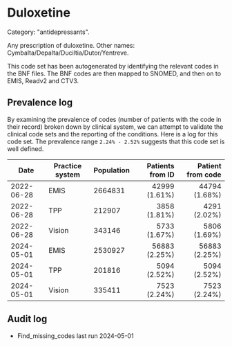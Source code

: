 # Duloxetine

Category: "antidepressants".

Any prescription of duloxetine. Other names: Cymbalta/Depalta/Duciltia/Dutor/Yentreve.

This code set has been autogenerated by identifying the relevant codes in the BNF files. The BNF codes are then mapped to SNOMED, and then on to EMIS, Readv2 and CTV3.

## Prevalence log

By examining the prevalence of codes (number of patients with the code in their record) broken down by clinical system, we can attempt to validate the clinical code sets and the reporting of the conditions. Here is a log for this code set. The prevalence range `2.24% - 2.52%` suggests that this code set is well defined.

| Date       | Practice system | Population | Patients from ID | Patient from code |
| ---------- | --------------- | ---------- | ---------------: | ----------------: |
| 2022-06-28 | EMIS            | 2664831    |    42999 (1.61%) |     44794 (1.68%) |
| 2022-06-28 | TPP             | 212907     |     3858 (1.81%) |      4291 (2.02%) |
| 2022-06-28 | Vision          | 343146     |     5733 (1.67%) |      5806 (1.69%) |
| 2024-05-01 | EMIS            | 2530927    |    56883 (2.25%) |     56883 (2.25%) |
| 2024-05-01 | TPP             | 201816     |     5094 (2.52%) |      5094 (2.52%) |
| 2024-05-01 | Vision          | 335411     |     7523 (2.24%) |      7523 (2.24%) |

## Audit log

- Find_missing_codes last run 2024-05-01
